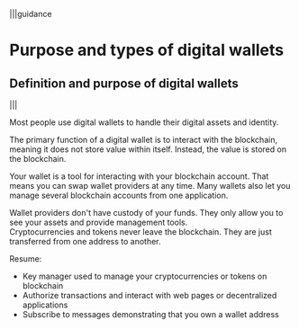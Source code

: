 |||guidance
# Purpose and types of digital wallets

## Definition and purpose of digital wallets
|||


Most people use digital wallets to handle their digital assets and identity.

The primary function of a digital wallet is to interact with the blockchain, meaning it does not store value within itself. Instead, the value is stored on the blockchain. 

Your wallet is a tool for interacting with your blockchain account. That means you can swap wallet providers at any time. Many wallets also let you manage several blockchain accounts from one application.

Wallet providers don't have custody of your funds. They only allow you to see your assets and provide management tools.  
Cryptocurrencies and tokens never leave the blockchain. They are just transferred from one address to another.

Resume:

* Key manager used to manage your cryptocurrencies or tokens on blockchain  
* Authorize transactions and interact with web pages or decentralized applications  
* Subscribe to messages demonstrating that you own a wallet address
